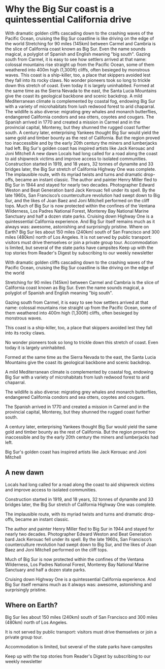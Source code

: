 # Why the Big Sur coast is a quintessential California drive

With dramatic golden cliffs cascading down to the crashing waves of the Pacific Ocean, cruising the Big Sur coastline is like driving on the edge of the world Stretching for 90 miles (145km) between Carmel and Cambria is the slice of California coast known as Big Sur. Even the name sounds magical, a polyglot of Spanish and English meaning "big south". Gazing south from Carmel, it is easy to see how settlers arrived at that name: colossal mountains rise straight up from the Pacific Ocean, some of them weathered into 400m high (1,300ft) cliffs, often besieged by monstrous waves. This coast is a ship-killer, too, a place that skippers avoided lest they fall into its rocky claws. No wonder pioneers took so long to trickle down this stretch of coast. Even today it is largely uninhabited. Formed at the same time as the Sierra Nevada to the east, the Santa Lucia Mountains give the coast its geological backbone and scenic backdrop. A mild Mediterranean climate is complemented by coastal fog, endowing Big Sur with a variety of microhabitats from lush redwood forest to arid chaparral. The wildlife is also diverse: migrating grey whales and monarch butterflies, endangered California condors and sea otters, coyotes and cougars. The Spanish arrived in 1770 and created a mission in Carmel and in the provincial capital, Monterey, but they shunned the rugged coast further south. A century later, enterprising Yankees thought Big Sur would yield the same gold and timber bounty as the rest of California. But the region proved too inaccessible and by the early 20th century the miners and lumberjacks had left. Big Sur's golden coast has inspired artists like Jack Kerouac and Joni Mitchell A new dawn Locals had long called for a road along the coast to aid shipwreck victims and improve access to isolated communities. Construction started in 1919, and 18 years, 32 tonnes of dynamite and 33 bridges later, the Big Sur stretch of California Highway One was complete. The implausible route, with its myriad twists and turns and dramatic drop-offs, became an instant classic. The author and painter Henry Miller fled to Big Sur in 1944 and stayed for nearly two decades. Photographer Edward Weston and Beat Generation bard Jack Kerouac fell under its spell. By the late 1960s, San Francisco’s counterculture revolution had swept down to Big Sur, and the likes of Joan Baez and Joni Mitchell performed on the cliff tops. Much of Big Sur is now protected within the confines of the Ventana Wilderness, Los Padres National Forest, Monterey Bay National Marine Sanctuary and half a dozen state parks. Cruising down Highway One is a quintessential California experience. And Big Sur itself remains much as it always was: awesome, astonishing and surprisingly pristine. Where on Earth? Big Sur lies about 150 miles (240km) south of San Francisco and 300 miles (480km) north of Los Angeles. It is not served by public transport: visitors must drive themselves or join a private group tour. Accommodation is limited, but several of the state parks have campsites Keep up with the top stories from Reader's Digest by subscribing to our weekly newsletter

With dramatic golden cliffs cascading down to the crashing waves of the Pacific Ocean, cruising the Big Sur coastline is like driving on the edge of the world

Stretching for 90 miles (145km) between Carmel and Cambria is the slice of California coast known as Big Sur. Even the name sounds magical, a polyglot of Spanish and English meaning "big south".

Gazing south from Carmel, it is easy to see how settlers arrived at that name: colossal mountains rise straight up from the Pacific Ocean, some of them weathered into 400m high (1,300ft) cliffs, often besieged by monstrous waves.

This coast is a ship-killer, too, a place that skippers avoided lest they fall into its rocky claws.

No wonder pioneers took so long to trickle down this stretch of coast. Even today it is largely uninhabited.

Formed at the same time as the Sierra Nevada to the east, the Santa Lucia Mountains give the coast its geological backbone and scenic backdrop.

A mild Mediterranean climate is complemented by coastal fog, endowing Big Sur with a variety of microhabitats from lush redwood forest to arid chaparral.

The wildlife is also diverse: migrating grey whales and monarch butterflies, endangered California condors and sea otters, coyotes and cougars.

The Spanish arrived in 1770 and created a mission in Carmel and in the provincial capital, Monterey, but they shunned the rugged coast further south.

A century later, enterprising Yankees thought Big Sur would yield the same gold and timber bounty as the rest of California. But the region proved too inaccessible and by the early 20th century the miners and lumberjacks had left.

Big Sur's golden coast has inspired artists like Jack Kerouac and Joni Mitchell

## A new dawn

Locals had long called for a road along the coast to aid shipwreck victims and improve access to isolated communities.

Construction started in 1919, and 18 years, 32 tonnes of dynamite and 33 bridges later, the Big Sur stretch of California Highway One was complete.

The implausible route, with its myriad twists and turns and dramatic drop-offs, became an instant classic.

The author and painter Henry Miller fled to Big Sur in 1944 and stayed for nearly two decades. Photographer Edward Weston and Beat Generation bard Jack Kerouac fell under its spell. By the late 1960s, San Francisco’s counterculture revolution had swept down to Big Sur, and the likes of Joan Baez and Joni Mitchell performed on the cliff tops.

Much of Big Sur is now protected within the confines of the Ventana Wilderness, Los Padres National Forest, Monterey Bay National Marine Sanctuary and half a dozen state parks.

Cruising down Highway One is a quintessential California experience. And Big Sur itself remains much as it always was: awesome, astonishing and surprisingly pristine.

## Where on Earth?

Big Sur lies about 150 miles (240km) south of San Francisco and 300 miles (480km) north of Los Angeles.

It is not served by public transport: visitors must drive themselves or join a private group tour.

Accommodation is limited, but several of the state parks have campsites

Keep up with the top stories from Reader's Digest by subscribing to our weekly newsletter

